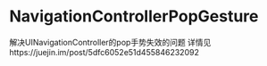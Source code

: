 # NavigationControllerPopGesture
解决UINavigationController的pop手势失效的问题
详情见https://juejin.im/post/5dfc6052e51d455846232092
